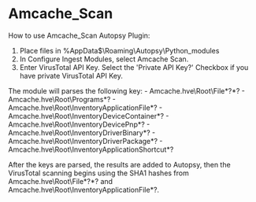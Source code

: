 # Amcache_Scan

How to use Amcache_Scan Autopsy Plugin:

1. Place files in %AppData$\Roaming\Autopsy\Python_modules
2. In Configure Ingest Modules, select Amcache Scan.
3. Enter VirusTotal API Key. Select the 'Private API Key?' Checkbox if you have private VirusTotal API Key.

The module will parses the following key:
    - Amcache.hve\Root\File\*?\*?
    - Amcache.hve\Root\Programs\*? 
    - Amcache.hve\Root\InventoryApplicationFile\*?
    - Amcache.hve\Root\InventoryDeviceContainer\*?
    - Amcache.hve\Root\InventoryDevicePnp\*?
    - Amcache.hve\Root\InventoryDriverBinary\*?
    - Amcache.hve\Root\InventoryDriverPackage\*?
    - Amcache.hve\Root\InventoryApplicationShortcut\*?

After the keys are parsed, the results are added to Autopsy, then the VirusTotal scanning begins using the SHA1 hashes from Amcache.hve\Root\File\*?\*? and Amcache.hve\Root\InventoryApplicationFile\*?.
